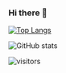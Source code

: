### Hi there 👋

[![Top Langs](https://github-readme-stats.vercel.app/api/top-langs/?username=AhmedMohamed040&layout=compact)](https://github.com/AhmedMohamed040/github-readme-stats) 

![GitHub stats](https://github-readme-stats.vercel.app/api?username=AhmedMohamed040&show_icons=true&theme=light) 

![visitors](https://visitor-badge.glitch.me/badge?page_id=page.id&left_color=green&right_color=red)
